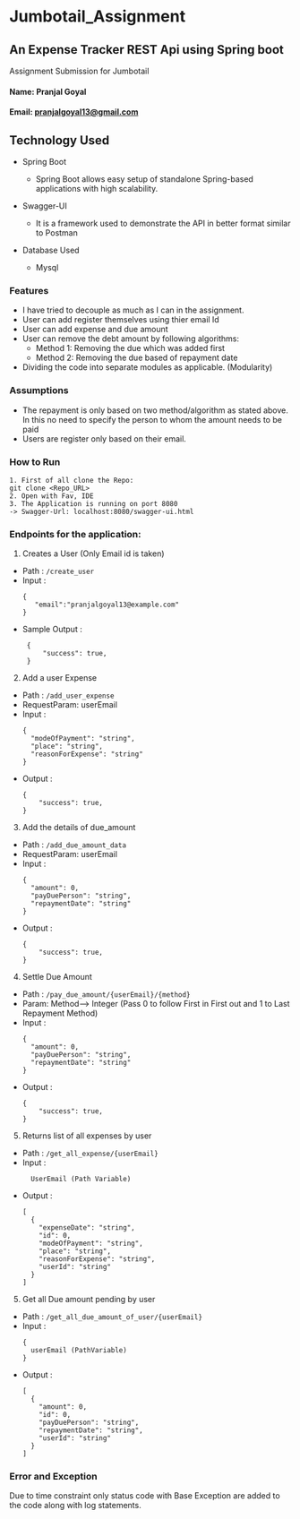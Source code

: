 # Jumbotail_Assignment
## An Expense Tracker REST Api using Spring boot
Assignment Submission for Jumbotail

#### Name: Pranjal Goyal
#### Email: pranjalgoyal13@gmail.com


## Technology Used

- Spring Boot 
  - Spring Boot allows easy setup of standalone Spring-based applications with high scalability.
  
- Swagger-UI
  - It is a framework used to demonstrate the API in better format similar to Postman

- Database Used
    - Mysql

### Features
- I have tried to decouple as much as I can in the assignment.
- User can add register themselves using thier email Id
- User can add expense and due amount
- User can remove the debt amount by following algorithms:
  - Method 1: Removing the due which was added first 
  - Method 2: Removing the due based of repayment date
- Dividing the code into separate modules as applicable. (Modularity)


### Assumptions

- The repayment is only based on two method/algorithm as stated above. In this no need to specify the person to whom the amount needs to be paid
- Users are register only based on their email.


### How to Run

```
1. First of all clone the Repo:
git clone <Repo_URL>
2. Open with Fav, IDE
3. The Application is running on port 8080
-> Swagger-Url: localhost:8080/swagger-ui.html
```

### Endpoints for the application:
1. Creates a User (Only Email id is taken)
* Path : `/create_user`
* Input :
   ```
   {
	  "email":"pranjalgoyal13@example.com"
   }
   ```
* Sample Output :
   ```
    {
	    "success": true,
    }
	```

2.  Add a user Expense
* Path : `/add_user_expense`
* RequestParam: userEmail  
* Input :
  ```
  {
    "modeOfPayment": "string",
    "place": "string",
    "reasonForExpense": "string"
  }   
  ```
* Output :
  ```
  {
      "success": true,
  }
  ```

3.  Add the details of due_amount
* Path : `/add_due_amount_data`
* RequestParam: userEmail
* Input :
  ```
  {
    "amount": 0,
    "payDuePerson": "string",
    "repaymentDate": "string"
  }
  ```
* Output :
  ```
  {
      "success": true,
  }
  ```

4. Settle Due Amount  
* Path : `/pay_due_amount/{userEmail}/{method}`
* Param: Method--> Integer (Pass 0 to follow First in First out and 1 to Last Repayment Method)
* Input :
  ```
  {
    "amount": 0,
    "payDuePerson": "string",
    "repaymentDate": "string"
  }
  ```
* Output :
  ```
  {
      "success": true,
  }
  ```


5.  Returns list of all expenses by user
* Path : `/get_all_expense/{userEmail}`
* Input :
  ```
    UserEmail (Path Variable)
  ```
* Output :
  ```
  [
    {
      "expenseDate": "string",
      "id": 0,
      "modeOfPayment": "string",
      "place": "string",
      "reasonForExpense": "string",
      "userId": "string"
    }
  ]
  ```

5. Get all Due amount pending by user 
* Path : `/get_all_due_amount_of_user/{userEmail}`
* Input :
  ```
  { 
    userEmail (PathVariable)
  }
  ```
* Output :
  ```
  [
    {
      "amount": 0,
      "id": 0,
      "payDuePerson": "string",
      "repaymentDate": "string",
      "userId": "string"
    }
  ]
  ```

### Error and Exception
Due to time constraint only status code with Base Exception are added to the code along with log statements.